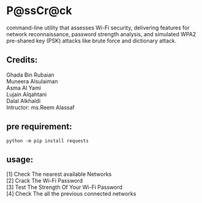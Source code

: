 # P@ssCr@ck
command-line utility that assesses Wi-Fi security, delivering features for network reconnaissance, password strength analysis, and simulated WPA2 pre-shared key (PSK) attacks like brute force and dictionary attack.
## Credits:
Ghada Bin Rubaian <br />
Muneera Alsulaiman <br />
Asma Al Yami <br />
Lujain Alqahtani <br />
Dalal Alkhaldi <br />
Intructor: ms.Reem Alassaf <br />
## pre requirement:
	python -m pip install requests 
## usage:
[1] Check The nearest available Networks <br />
[2] Crack The Wi-Fi Password <br />
[3] Test The Strength  Of Your Wi-Fi Password <br />
[4] Check The all the previous connected networks <br />
